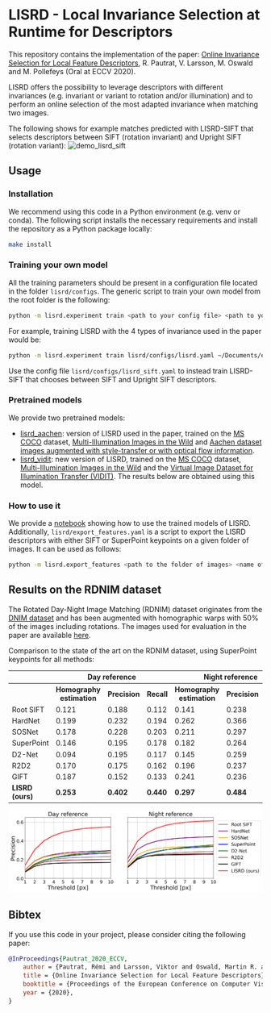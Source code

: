 # LISRD - Local Invariance Selection at Runtime for Descriptors

This repository contains the implementation of the paper: [Online Invariance Selection for Local Feature Descriptors](https://arxiv.org/abs/2007.08988), R. Pautrat, V. Larsson, M. Oswald and M. Pollefeys (Oral at ECCV 2020).

LISRD offers the possibility to leverage descriptors with different invariances (e.g. invariant or variant to rotation and/or illumination) and to perform an online selection of the most adapted invariance when matching two images.

The following shows for example matches predicted with LISRD-SIFT that selects descriptors between SIFT (rotation invariant) and Upright SIFT (rotation variant):
![demo_lisrd_sift](assets/videos/demo_lisrd_sift.gif)

## Usage

### Installation

We recommend using this code in a Python environment (e.g. venv or conda). The following script installs the necessary requirements and install the repository as a Python package locally:
```bash
make install
```

### Training your own model

All the training parameters should be present in a configuration file located in the folder `lisrd/configs`. The generic script to train your own model from the root folder is the following:
```bash
python -m lisrd.experiment train <path to your config file> <path to your experiment>
```

For example, training LISRD with the 4 types of invariance used in the paper would be:
```bash
python -m lisrd.experiment train lisrd/configs/lisrd.yaml ~/Documents/experiments/My_experiment
```
Use the config file `lisrd/configs/lisrd_sift.yaml` to instead train LISRD-SIFT that chooses between SIFT and Upright SIFT descriptors.

### Pretrained models

We provide two pretrained models:
- [lisrd_aachen](weights/lisrd_aachen.pth): version of LISRD used in the paper, trained on the [MS COCO](https://cocodataset.org) dataset, [Multi-Illumination Images in the Wild](https://projects.csail.mit.edu/illumination/) and [Aachen dataset images augmented with style-transfer or with optical flow information](https://github.com/naver/r2d2).
- [lisrd_vidit](weights/lisrd_vidit.pth): new version of LISRD, trained on the [MS COCO](https://cocodataset.org) dataset, [Multi-Illumination Images in the Wild](https://projects.csail.mit.edu/illumination/) and the [Virtual Image Dataset for Illumination Transfer (VIDIT)](https://github.com/majedelhelou/VIDIT). The results below are obtained using this model.

### How to use it

We provide a [notebook](notebooks/demo_lisrd.ipynb) showing how to use the trained models of LISRD. Additionally, `lisrd/export_features.yaml` is a script to export the LISRD descriptors with either SIFT or SuperPoint keypoints on a given folder of images. It can be used as follows:
```bash
python -m lisrd.export_features <path to the folder of images> <name of the model (lisrd or lisrd_sift)> --checkpoint <path to checkpoint> --keypoints <type of keypoints (sift or superpoint)> --num_kp <number of keypoints (default: 2000)>
```

## Results on the RDNIM dataset

The Rotated Day-Night Image Matching (RDNIM) dataset originates from the [DNIM dataset](http://users.umiacs.umd.edu/~hzhou/dnim) and has been augmented with homographic warps with 50% of the images including rotations. The images used for evaluation in the paper are available [here](https://www.polybox.ethz.ch/index.php/s/P89YkZyOfdhmdPN).

Comparison to the state of the art on the RDNIM dataset, using SuperPoint keypoints for all methods:

 <table style="width:100%">
  <tr>
    <th></th>
    <th colspan="3">Day reference</th>
    <th colspan="3">Night reference</th>
  </tr>
  <tr>
    <th></th>
    <th>Homography estimation</th>
    <th>Precision</th>
    <th>Recall</th>
    <th>Homography estimation</th>
    <th>Precision</th>
    <th>Recall</th>
  </tr>
  <tr>
    <td>Root SIFT</td>
    <td>0.121</td>
    <td>0.188</td>
    <td>0.112</td>
    <td>0.141</td>
    <td>0.238</td>
    <td>0.164</td>
  </tr>
  <tr>
    <td>HardNet</td>
    <td>0.199</td>
    <td>0.232</td>
    <td>0.194</td>
    <td>0.262</td>
    <td>0.366</td>
    <td>0.323</td>
  </tr>
  <tr>
    <td>SOSNet</td>
    <td>0.178</td>
    <td>0.228</td>
    <td>0.203</td>
    <td>0.211</td>
    <td>0.297</td>
    <td>0.269</td>
  </tr>
  <tr>
    <td>SuperPoint</td>
    <td>0.146</td>
    <td>0.195</td>
    <td>0.178</td>
    <td>0.182</td>
    <td>0.264</td>
    <td>0.255</td>
  </tr>
  <tr>
    <td>D2-Net</td>
    <td>0.094</td>
    <td>0.195</td>
    <td>0.117</td>
    <td>0.145</td>
    <td>0.259</td>
    <td>0.182</td>
  </tr>
  <tr>
    <td>R2D2</td>
    <td>0.170</td>
    <td>0.175</td>
    <td>0.162</td>
    <td>0.196</td>
    <td>0.237</td>
    <td>0.216</td>
  </tr>
  <tr>
    <td>GIFT</td>
    <td>0.187</td>
    <td>0.152</td>
    <td>0.133</td>
    <td>0.241</td>
    <td>0.236</td>
    <td>0.209</td>
  </tr>
  <tr>
    <td><b>LISRD (ours)</b></td>
    <td><b>0.253</b></td>
    <td><b>0.402</b></td>
    <td><b>0.440</b></td>
    <td><b>0.297</b></td>
    <td><b>0.484</b></td>
    <td><b>0.519</b></td>
  </tr>
</table>

![mma_rdnim](assets/results/mma_rdnim.png)

## Bibtex

If you use this code in your project, please consider citing the following paper:
```bibtex
@InProceedings{Pautrat_2020_ECCV,
    author = {Pautrat, Rémi and Larsson, Viktor and Oswald, Martin R. and Pollefeys, Marc},
    title = {Online Invariance Selection for Local Feature Descriptors},
    booktitle = {Proceedings of the European Conference on Computer Vision (ECCV)},
    year = {2020},
}
```
